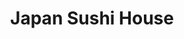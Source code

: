 ---
layout: place
title: "Japan Sushi House"
permalink: /virginia/hampton/japan-sushi-house.html
stateAbbr: VA
stateName: Virginia
cityName: Hampton
seo:
  name: "Japan Sushi House"
  type: Restaurant
  links: https://www.japansushihouseva.com/?utm_source=gmb&utm_medium=website
description: "Japan Sushi House serves delicious sushi in Hampton, Virginia. Try fresh Japanese dishes for a great dining experience. Available for takeout, delivery, lunch, and dinner."
place_id: ChIJ8zOSvfGCuokRWhbBG5YHNm8
photos:
  - name: >-
      places/ChIJ8zOSvfGCuokRWhbBG5YHNm8/photos/AeeoHcJY4t0P2q2b-VSf1dW-0DjRSN-ZHgJa9pEm8k7IX-ZWmwo5765MlogHCVB711ysuO1Vwf5nXA5vEyPAq3lmkzGVVSJMQzxERrGB7CDHWFoAtRwQ-_mfNjjWFoj1lUHfwqQ7t60UHbiN4kfxPTrWaQffVdLWP30ojXBYlI5iC-rr_aMtRskyFek3ZeUgBUgcRC5p7g2pBxIlu5um8_qeyzwMFDDuIEKBNjkg7Im6zOECpWL67PsJNWy24uWy1fGO2Pq0_wFC8fvPVXE7Eo7Xg2-Fic5gqSDrIk53F1IO5txeID3sn8AsYQfeOX_Mn_aybVOlyuEBr6a2SLqkP8v6HB0uGBJ5q908GT7UqtsDLQLXRBYPKcohprA3GgCHXiyXLSFtAKaAtimUXUMq_B2PVYl77LWN0zsIZk8OjTHlarg
    widthPx: 4703
    heightPx: 3527
    authorAttributions:
      - displayName: John Toth
        uri: https://maps.google.com/maps/contrib/114980616996925068720
        photoUri: >-
          https://lh3.googleusercontent.com/a-/ALV-UjV2chmj9g-iATFN_Wu3e-Z6nXWbP5v4ZF5pPGiZojvab6ijk42F=s100-p-k-no-mo
    flagContentUri: >-
      https://www.google.com/local/imagery/report/?cb_client=maps_api_places.places_api&image_key=!1e10!2sCIHM0ogKEICAgICE4tSjPQ&hl=en-US
    googleMapsUri: >-
      https://www.google.com/maps/place//data=!3m4!1e2!3m2!1sCIHM0ogKEICAgICE4tSjPQ!2e10!4m2!3m1!1s0x89ba82f1bd9233f3:0x6f3607961bc1165a
  - name: >-
      places/ChIJ8zOSvfGCuokRWhbBG5YHNm8/photos/AeeoHcKTm4bq-Ojq4eSFaQflGwfSx404NEpl-l56PoYMkHBp9Lg5QyuQJxcVivqQ9s_l2-DNTtmYK2o79KWHxv08V0f2eWArLvwfpdLiYgi3B599WyffTIdP8J95UUEf_RESorbW8OB3TwPpFlkG2VM_ED9e81XemiT53dLiqiJVbo0-e4eEzfmcyHWVOkaMCcw1H76lEOQojArJwSBWhgGtrfOBMGqdH4Mw020h0qraoH2AuaiGMWNA4MmHMWmLoNAxcYfNgypmTYx-zdYOZKH_GOv-b7lo1TDOXnI6Oq7XJJq3Lw77xqx4J07o2-3gUw7G1UgOtzy5kKr26S4X6yWx3axY8gt8VvnWRebkNT5Hy_y2jfw5FoZqfmur3ClqSRUM3Ip0fPJTbP4ZeekXBMvFObCU2cVOC0sBIWRleoMqEadwxVH_
    widthPx: 1170
    heightPx: 576
    authorAttributions:
      - displayName: Jenny Leos
        uri: https://maps.google.com/maps/contrib/108009307713266669949
        photoUri: >-
          https://lh3.googleusercontent.com/a-/ALV-UjWyQzwHYFNlm7cYNW-8VOlg--tTjMWTx8ZFCu3kJ2PkY4LYjoro=s100-p-k-no-mo
    flagContentUri: >-
      https://www.google.com/local/imagery/report/?cb_client=maps_api_places.places_api&image_key=!1e10!2sCIHM0ogKEICAgIDujqakhAE&hl=en-US
    googleMapsUri: >-
      https://www.google.com/maps/place//data=!3m4!1e2!3m2!1sCIHM0ogKEICAgIDujqakhAE!2e10!4m2!3m1!1s0x89ba82f1bd9233f3:0x6f3607961bc1165a
  - name: >-
      places/ChIJ8zOSvfGCuokRWhbBG5YHNm8/photos/AeeoHcL65KLRXHwi-Ynp-PeMN67WCJ2WxKu7xjX6ebwHEwlhHzPCl4OLVlE5Fr69uNYHCJY2oysyooFntjJIVBNvYCSmlcnoWbri_cztQyrz8LWKdN2hh9YtaUUJ4FqlQXwNUYbFWjoTNQYQB-Cy17mW6ChUWSThKPaa8-p3-UlBt7hxzI-Fg3QvcM7oM_kNeMCNJ2Zyiw6kULo6VLdIxEaFEF5cXUsWfR1z0WgWKCRzufr2-UjFiDxh7gyEAfxREhPcUrBmqytPBKoQ0WeFH6GyNBTRO78F8HHP4fR8ihH3VPStQenFnAD1uTOZ7iVV2VEBCTITyMie4OfcINBM0fvPL4OyN5KtRj5ywOnCTuCakHfcrf0y89lk8QdoOKHPWFntBpNv2_A6-f3tjOOfcvlvj3tkjVWCi4CyEraubykox24CcA
    widthPx: 1794
    heightPx: 1223
    authorAttributions:
      - displayName: Mary Tibbs
        uri: https://maps.google.com/maps/contrib/108427454419709032482
        photoUri: >-
          https://lh3.googleusercontent.com/a-/ALV-UjWTcCtN0VbOSoKToZxabuGN9WO7IaZg6FKDVCVq4KdeN6tgvO2d2g=s100-p-k-no-mo
    flagContentUri: >-
      https://www.google.com/local/imagery/report/?cb_client=maps_api_places.places_api&image_key=!1e10!2sCIHM0ogKEICAgICO_M6XQQ&hl=en-US
    googleMapsUri: >-
      https://www.google.com/maps/place//data=!3m4!1e2!3m2!1sCIHM0ogKEICAgICO_M6XQQ!2e10!4m2!3m1!1s0x89ba82f1bd9233f3:0x6f3607961bc1165a
  - name: >-
      places/ChIJ8zOSvfGCuokRWhbBG5YHNm8/photos/AeeoHcJlMDGQWk9RLlC7KOq5aaczlcp5Ob7U07QjfBZcXUHYNlTyyrrCFXb5w0LGbOgNOpycwNtlGTIPEewqUs3_fGCERcV-h7A9HhY6hn2viO2n995wk1H8-MDC-LgTdlQegt1FWIOklpRd3vRQKuSpK1D-LKMlp-vxwgVQovf4utWiqqdcjFgnnuldyLeRDeLPwxtplaQFV76vgSC7RDQQO7YysXk0hRkJX-5-tYlVeHpYyHGixU9uVrwaInTjWNdmBeeDzKe3XEjUTt56zjJ8hW7zGrDZaKcBW60MkotIqfddtcoYD3SbZc5QeP2njsr1poG0VIUUV__vBNKGJN-j4bFvMXIe7vz7z2ejE0AJf3dB9kyEBpbVUhZ14estN7H6Fw8emlyHnUUGnLkD4OiCF31--6Qi_LHBBu11ZJKI8Mw
    widthPx: 3024
    heightPx: 4032
    authorAttributions:
      - displayName: Jay
        uri: https://maps.google.com/maps/contrib/112385763728657404406
        photoUri: >-
          https://lh3.googleusercontent.com/a-/ALV-UjUgPUqbpKpT-92akJ4ZCEpCTJVWBdsH6X0etEhUPhC0PCcmLzMb=s100-p-k-no-mo
    flagContentUri: >-
      https://www.google.com/local/imagery/report/?cb_client=maps_api_places.places_api&image_key=!1e10!2sCIHM0ogKEICAgIDjm6KACg&hl=en-US
    googleMapsUri: >-
      https://www.google.com/maps/place//data=!3m4!1e2!3m2!1sCIHM0ogKEICAgIDjm6KACg!2e10!4m2!3m1!1s0x89ba82f1bd9233f3:0x6f3607961bc1165a
  - name: >-
      places/ChIJ8zOSvfGCuokRWhbBG5YHNm8/photos/AeeoHcI74KDnZrCioWohDCotRIn3a1rRfeD1spI6Z7N2Qqe-C9ZGObOHjM6nD3zbdI9j5CrjwMZD7SEizY1PJYhywHjVxddiHqyD_zDhdXTmHOjZCU0OhU4MRIzWWM3kAW8qKQ__cb-qwvigNRDnepLdO8Je4mYuPhKPOiW8xng1i5hn0YXVmR31dKwe3EIWB_xcQ6tzj5Ts0v1WGh0rLffz91jmMqs8dmznucCCYKQ2a_elyrA135NC0nQtHcBF-c3KiF8-SGhO1cVPdmsbFTQ5QTx-hqZoBql6TVr0QFfIEy8P8avNWm3XqKShSXhXGoj69BciGYHwTj0g-R7h2tk7WxPol0fCoZogt6i9yd9AdJf3b28TFXk5DHbdfpx5Q4rnG_2hYvE5MHyDZA51Vjx5Y2KKwnF9IZW3Pox8nP3l6qKtJ_cjsfkPsSsgsc7q3TSm
    widthPx: 4080
    heightPx: 2296
    authorAttributions:
      - displayName: Christopher
        uri: https://maps.google.com/maps/contrib/111002453855522179584
        photoUri: >-
          https://lh3.googleusercontent.com/a/ACg8ocJjSa96qilFWXpV9Qt5kwU7qQX8K59ZGkZ6UVQ0nwEzAiJeEw=s100-p-k-no-mo
    flagContentUri: >-
      https://www.google.com/local/imagery/report/?cb_client=maps_api_places.places_api&image_key=!1e10!2sCIABIhAA3ireqT2awWef2GYABcE9&hl=en-US
    googleMapsUri: >-
      https://www.google.com/maps/place//data=!3m4!1e2!3m2!1sCIABIhAA3ireqT2awWef2GYABcE9!2e10!4m2!3m1!1s0x89ba82f1bd9233f3:0x6f3607961bc1165a
  - name: >-
      places/ChIJ8zOSvfGCuokRWhbBG5YHNm8/photos/AeeoHcJ2lYLB2whATBXRvVrRQV9yLkeO1PCVKpxWWwNfRwbLnIttWmuyOEBnLh5viKx0ENTFnvrx-ZcxRkcwDO_U2dnzbqhnxihJQpY7rXKMDqfzRQN2FjeIbGnwBiDxiahtH1AJoTPdVx6_LkuO2WECD9A7yx_P1rYdm9n4DG7xwtR42pO43nCU9e-TpSBeF2-SALUz47BPGTSdXXkbtSkUh3IeFAI_k6_MPEIf7BmwOgzb16QAJYRGw_58yeYNrnnleJ67wbsg1w3Doe4J4upEeEp9eoeRGdTfXNpv3897wYjf5JL8GQhnvl8NVW_nRpaw2J-yEnMsAKc49Jm9sWd9HKDj5vDO545LT9xxk8qrkvQ7DxTgqa8CoxZ9LUSo3yT3h2zbqALzWYgxN1GLns7ix8XIXc_9cq_FzWvcLaktdXfwuA
    widthPx: 1080
    heightPx: 1920
    authorAttributions:
      - displayName: Randy Cash
        uri: https://maps.google.com/maps/contrib/109636879246562329857
        photoUri: >-
          https://lh3.googleusercontent.com/a-/ALV-UjUWefjDwKmKLsAwiK1L6e_Qn2yc8n-XDA2y4I0D3_GDx3AzJaDw=s100-p-k-no-mo
    flagContentUri: >-
      https://www.google.com/local/imagery/report/?cb_client=maps_api_places.places_api&image_key=!1e10!2sCIHM0ogKEICAgIDEn6qyKA&hl=en-US
    googleMapsUri: >-
      https://www.google.com/maps/place//data=!3m4!1e2!3m2!1sCIHM0ogKEICAgIDEn6qyKA!2e10!4m2!3m1!1s0x89ba82f1bd9233f3:0x6f3607961bc1165a
  - name: >-
      places/ChIJ8zOSvfGCuokRWhbBG5YHNm8/photos/AeeoHcI5kJIwtmpVQBQLa_2uPI4x-OIbiolokwL01dKyOpiEv1EcHDYbcXd6gSCHkVcqW_GsEcxnlmlwXQD81wyTDL7nImMLF_ky5Hz0oFL0EOGW2aDz9qJKINv76djFFa5fsUaaHI2Purxpx-PqZNPUPmRxj5Pl7Jz5VECOpkAtsdptshS7z2GP0I91OLWsXw7KsURT21zAwE9UMTCxd3I3us0s1rsf7bvelmz6LPCjNNFJJ7xXcwyBEkSkeVt9_qcN13CxLaQ9JWAvU_QvtfAVq7fnfgV27kdJk7IA9venn7z0wQyJi_PBU6fiB1l9f57Ja0xHitSooEEh1fMnT4HY_u2iC0dkFkQZvqD5Hvg0Rc8h2eM3RUUnOb73JK_sHgfWL4SuGVhSJmv8QIWfFuXW4_ns5e15iux4s1B2G3dVaxU
    widthPx: 1080
    heightPx: 1920
    authorAttributions:
      - displayName: Randy Cash
        uri: https://maps.google.com/maps/contrib/109636879246562329857
        photoUri: >-
          https://lh3.googleusercontent.com/a-/ALV-UjUWefjDwKmKLsAwiK1L6e_Qn2yc8n-XDA2y4I0D3_GDx3AzJaDw=s100-p-k-no-mo
    flagContentUri: >-
      https://www.google.com/local/imagery/report/?cb_client=maps_api_places.places_api&image_key=!1e10!2sCIHM0ogKEICAgIDEn6qyGA&hl=en-US
    googleMapsUri: >-
      https://www.google.com/maps/place//data=!3m4!1e2!3m2!1sCIHM0ogKEICAgIDEn6qyGA!2e10!4m2!3m1!1s0x89ba82f1bd9233f3:0x6f3607961bc1165a
  - name: >-
      places/ChIJ8zOSvfGCuokRWhbBG5YHNm8/photos/AeeoHcLaC_wqotlpw2AU3VMtVeanFh4tdia1JfVT93VsztG1BbF5XCI310Lwk1fRhkxNzqAlO3so3vv3R_CJl-1OBQqYvHB3A8im6uR_kLtOLxkJ-UA5nrf4KxNF2KU89Kgda4nRlHhsL5-7lc5coJDkk5JuCiFaDo6t42zgfp1NWUPm5CINFvf5OHHYbPJNXi0jkcRX-gwPirn3Y4ds_C7EPcr8e73kVFN80v-5WUpvUkJRcyjho1-2mMZDGT5p7iPBX0GnQNeGDty3CVWUqiD5B4VDeSCLhvjIJ6swFmqDWWUwc0r_O_7P-QwBlC07jsSiXAv15wJJT0vvqvvNk4_L20eti3KJsOe4vY_0_FhWkZsKsW1NV20rYDchAXdjlXSVkKXeXUNQkAvL2zGbtGNdKZL6NUEM10aLEqJIc_YZUx2DhcTjBmrQj-AIbKJiICqf
    widthPx: 4080
    heightPx: 2296
    authorAttributions:
      - displayName: Christopher
        uri: https://maps.google.com/maps/contrib/111002453855522179584
        photoUri: >-
          https://lh3.googleusercontent.com/a/ACg8ocJjSa96qilFWXpV9Qt5kwU7qQX8K59ZGkZ6UVQ0nwEzAiJeEw=s100-p-k-no-mo
    flagContentUri: >-
      https://www.google.com/local/imagery/report/?cb_client=maps_api_places.places_api&image_key=!1e10!2sCIABIhAA3ireqT2awWef2QYABmm2&hl=en-US
    googleMapsUri: >-
      https://www.google.com/maps/place//data=!3m4!1e2!3m2!1sCIABIhAA3ireqT2awWef2QYABmm2!2e10!4m2!3m1!1s0x89ba82f1bd9233f3:0x6f3607961bc1165a
  - name: >-
      places/ChIJ8zOSvfGCuokRWhbBG5YHNm8/photos/AeeoHcK1Yn4v1AutjCTFQRZTU-HKaULHnQnJ-wwGaYuDcycQd6Asg9WPMeiIEV5mCnx9JVpHzLlMiLULBJMrBCTadXZQIDc-4jLkWgj4OnfMyZFSz2m33YWp-mO_vRx0mV5bh5EQRJSa9a_U6QypAEPq_GooMQtUDZPrI_MFFeAeaYazAu8YW5QbngamSc9O1xZjUE9qlyrYVgO3RqGXAQMbWO5MFyzcvJNySfn17DVHGOA92TabW4pSACOwi3xHXj9FvKusEjGw1CFhr4hND9ts1BLbHKbLF5LLJSvE4-ZBaD4o10GL8IoZGvyz7sCXs9kJ5sKGRmQdcUDTcI8zVuX8RBRoSCyiEdNbw0wVYBHRvfiEXyQ0kIgbBX7tlWpLPERvZqSwbsmn8_ciZxA0W7BOSldlF1gRKIz5BDpspzNTaQI
    widthPx: 1000
    heightPx: 1000
    authorAttributions:
      - displayName: jiang gina
        uri: https://maps.google.com/maps/contrib/115240382449093819954
        photoUri: >-
          https://lh3.googleusercontent.com/a/ACg8ocLMwmdL4N-wJQaUW_nuHmvXmS-Q8TA6ljCKWwIn24bkr-qtCA=s100-p-k-no-mo
    flagContentUri: >-
      https://www.google.com/local/imagery/report/?cb_client=maps_api_places.places_api&image_key=!1e10!2sCIHM0ogKEICAgID4z_u6GA&hl=en-US
    googleMapsUri: >-
      https://www.google.com/maps/place//data=!3m4!1e2!3m2!1sCIHM0ogKEICAgID4z_u6GA!2e10!4m2!3m1!1s0x89ba82f1bd9233f3:0x6f3607961bc1165a
  - name: >-
      places/ChIJ8zOSvfGCuokRWhbBG5YHNm8/photos/AeeoHcL-N1fLIki-WYKbGoib59hSuxa8wVmpQ_8bYiOf9f_LVLMbPuqgaCw0b2lhIMOgR5nKU9f5VRr5u_yQ2JIISEJtyzLVrQEAda-9l00HJBsE_zEQp6I0sLo8lXPVO_QrLI_x6qAtyp-K4SYCecgTki4WgvOM-sZ9A7jkpcgiaCtL8Q5DiF4kHpjtf7WcRWxOsyD79BaF7vWW1yNx1Za8sbMXHvd2JqpHz5HDEUnUuHBCR2SXNV-sbrcfggmmAOg3z4bhuunehAO4iK4kBZJZ9sQ39KKnzMIHSye50kkiLF-BHVGA_TdYWhmLNhPQ0uru5J-s08pwtBTYz4hRk--pbzOeV0oD4TIEj5lmezf1-vEDPeJnm9CvUaqdWKAjE0-TJH2Wol403jj5Fb6NqdyAMePbF6h60iWgHO-QbGFCing10PxUgpQKFTcQYdDvTA
    widthPx: 4080
    heightPx: 2296
    authorAttributions:
      - displayName: Christopher
        uri: https://maps.google.com/maps/contrib/111002453855522179584
        photoUri: >-
          https://lh3.googleusercontent.com/a/ACg8ocJjSa96qilFWXpV9Qt5kwU7qQX8K59ZGkZ6UVQ0nwEzAiJeEw=s100-p-k-no-mo
    flagContentUri: >-
      https://www.google.com/local/imagery/report/?cb_client=maps_api_places.places_api&image_key=!1e10!2sCIABIhADydmY9iNXCWef2VYAC_M6&hl=en-US
    googleMapsUri: >-
      https://www.google.com/maps/place//data=!3m4!1e2!3m2!1sCIABIhADydmY9iNXCWef2VYAC_M6!2e10!4m2!3m1!1s0x89ba82f1bd9233f3:0x6f3607961bc1165a
address: 1162 Big Bethel Rd, Hampton, VA 23666, USA
street: 1162 Big Bethel Rd
city: Hampton
state: VA
zip: '23666'
country: USA
neighborhood: null
latitude: '37.058245'
longitude: '-76.425371'
accessibility_options:
  wheelchairAccessibleParking: true
  wheelchairAccessibleEntrance: true
  wheelchairAccessibleRestroom: true
  wheelchairAccessibleSeating: true
business_status: OPERATIONAL
name: Japan Sushi House
google_maps_links:
  directionsUri: >-
    https://www.google.com/maps/dir//''/data=!4m7!4m6!1m1!4e2!1m2!1m1!1s0x89ba82f1bd9233f3:0x6f3607961bc1165a!3e0
  placeUri: https://maps.google.com/?cid=8013600928244504154
  writeAReviewUri: >-
    https://www.google.com/maps/place//data=!4m3!3m2!1s0x89ba82f1bd9233f3:0x6f3607961bc1165a!12e1
  reviewsUri: >-
    https://www.google.com/maps/place//data=!4m4!3m3!1s0x89ba82f1bd9233f3:0x6f3607961bc1165a!9m1!1b1
  photosUri: >-
    https://www.google.com/maps/place//data=!4m3!3m2!1s0x89ba82f1bd9233f3:0x6f3607961bc1165a!10e5
primary_type: Japanese Restaurant
opening_hours:
  regular: null
  current: null
secondary_opening_hours:
  regular:
    weekdayDescriptions: null
    type: null
  current:
    weekdayDescriptions: null
    type: null
phone: (757) 838-0666
price_level: PRICE_LEVEL_MODERATE
price_range: $10 &ndash; $20
rating: '4.1'
rating_count: 136
website: https://www.japansushihouseva.com/?utm_source=gmb&utm_medium=website
reviews:
  - name: >-
      places/ChIJ8zOSvfGCuokRWhbBG5YHNm8/reviews/ChZDSUhNMG9nS0VJQ0FnSUNPX002WFBnEAE
    relativePublishTimeDescription: 2 years ago
    rating: 1
    text:
      text: >-
        The sushi was lacking taste! We wanted so badly to find a regular spot.
        Everything tasted very blah, even the wasabi. I never ruin my sushi with
        soy sauce overload, but today was different. The spicy tuna had hardly
        any spice and looked very dry, almost looked like the tuna you can by in
        the snack packs- kind if tasted like it too. No hospitality...tbh I
        wasn't even sure if they appreciated my business. PLEASE HELP! I'm
        searching for an awesome Sushi restaurant and haven't found one in the
        Peninsula area since Soya closed at Coliseum Central.
      languageCode: en
    originalText:
      text: >-
        The sushi was lacking taste! We wanted so badly to find a regular spot.
        Everything tasted very blah, even the wasabi. I never ruin my sushi with
        soy sauce overload, but today was different. The spicy tuna had hardly
        any spice and looked very dry, almost looked like the tuna you can by in
        the snack packs- kind if tasted like it too. No hospitality...tbh I
        wasn't even sure if they appreciated my business. PLEASE HELP! I'm
        searching for an awesome Sushi restaurant and haven't found one in the
        Peninsula area since Soya closed at Coliseum Central.
      languageCode: en
    authorAttribution:
      displayName: Mary Tibbs
      uri: https://www.google.com/maps/contrib/108427454419709032482/reviews
      photoUri: >-
        https://lh3.googleusercontent.com/a-/ALV-UjWTcCtN0VbOSoKToZxabuGN9WO7IaZg6FKDVCVq4KdeN6tgvO2d2g=s128-c0x00000000-cc-rp-mo-ba6
    publishTime: '2022-06-04T20:27:05.400045Z'
    flagContentUri: >-
      https://www.google.com/local/review/rap/report?postId=ChZDSUhNMG9nS0VJQ0FnSUNPX002WFBnEAE&d=17924085&t=1
    googleMapsUri: >-
      https://www.google.com/maps/reviews/data=!4m6!14m5!1m4!2m3!1sChZDSUhNMG9nS0VJQ0FnSUNPX002WFBnEAE!2m1!1s0x89ba82f1bd9233f3:0x6f3607961bc1165a
  - name: >-
      places/ChIJ8zOSvfGCuokRWhbBG5YHNm8/reviews/ChZDSUhNMG9nS0VJQ0FnSURKMGFtclVREAE
    relativePublishTimeDescription: a year ago
    rating: 5
    text:
      text: >-
        Ordered on Postmates, and have never eaten here before.


        Ordered some food from here, and I am very surprised. I've never had a
        place have food that tastes good when sushi is involved. And I love how
        they logically pack it. Would definitely eat here either Ordered or in
        person again 🙂
      languageCode: en
    originalText:
      text: >-
        Ordered on Postmates, and have never eaten here before.


        Ordered some food from here, and I am very surprised. I've never had a
        place have food that tastes good when sushi is involved. And I love how
        they logically pack it. Would definitely eat here either Ordered or in
        person again 🙂
      languageCode: en
    authorAttribution:
      displayName: Jarod Smith
      uri: https://www.google.com/maps/contrib/108217891889180149972/reviews
      photoUri: >-
        https://lh3.googleusercontent.com/a-/ALV-UjVUI8jMOOgVf_9__VxlCGOk1PhnYblIbt39OPmOuM8A7OX1bJ_Kxw=s128-c0x00000000-cc-rp-mo-ba3
    publishTime: '2023-07-18T21:42:44.048581Z'
    flagContentUri: >-
      https://www.google.com/local/review/rap/report?postId=ChZDSUhNMG9nS0VJQ0FnSURKMGFtclVREAE&d=17924085&t=1
    googleMapsUri: >-
      https://www.google.com/maps/reviews/data=!4m6!14m5!1m4!2m3!1sChZDSUhNMG9nS0VJQ0FnSURKMGFtclVREAE!2m1!1s0x89ba82f1bd9233f3:0x6f3607961bc1165a
  - name: >-
      places/ChIJ8zOSvfGCuokRWhbBG5YHNm8/reviews/ChdDSUhNMG9nS0VJQ0FnSUR1anNhSmxBRRAB
    relativePublishTimeDescription: 2 years ago
    rating: 1
    text:
      text: >-
        I order Chicken udon, if you look it up online it’s nothing like what I
        received. It has do soup, and it has vegetables in it as well. Did not
        smell or taste like udon is supposed to. Had to take the veggies to the
        side. Very disappointed.
      languageCode: en
    originalText:
      text: >-
        I order Chicken udon, if you look it up online it’s nothing like what I
        received. It has do soup, and it has vegetables in it as well. Did not
        smell or taste like udon is supposed to. Had to take the veggies to the
        side. Very disappointed.
      languageCode: en
    authorAttribution:
      displayName: Jenny Leos
      uri: https://www.google.com/maps/contrib/108009307713266669949/reviews
      photoUri: >-
        https://lh3.googleusercontent.com/a-/ALV-UjWyQzwHYFNlm7cYNW-8VOlg--tTjMWTx8ZFCu3kJ2PkY4LYjoro=s128-c0x00000000-cc-rp-mo
    publishTime: '2022-08-20T19:11:50.628836Z'
    flagContentUri: >-
      https://www.google.com/local/review/rap/report?postId=ChdDSUhNMG9nS0VJQ0FnSUR1anNhSmxBRRAB&d=17924085&t=1
    googleMapsUri: >-
      https://www.google.com/maps/reviews/data=!4m6!14m5!1m4!2m3!1sChdDSUhNMG9nS0VJQ0FnSUR1anNhSmxBRRAB!2m1!1s0x89ba82f1bd9233f3:0x6f3607961bc1165a
  - name: >-
      places/ChIJ8zOSvfGCuokRWhbBG5YHNm8/reviews/ChZDSUhNMG9nS0VJQ0FnSUMyck5XZEVREAE
    relativePublishTimeDescription: 3 years ago
    rating: 5
    text:
      text: >-
        Great sushi at a great price. My preferred sushi bar in the
        Hampton/Newport News area. They have great deals for lunch and the fish
        is always fresh and tasty. I've tried about 6 or 7 different rolls and
        it's pretty hard to pick wrong. The Summer Roll and the miso soup are
        especially delicious!!
      languageCode: en
    originalText:
      text: >-
        Great sushi at a great price. My preferred sushi bar in the
        Hampton/Newport News area. They have great deals for lunch and the fish
        is always fresh and tasty. I've tried about 6 or 7 different rolls and
        it's pretty hard to pick wrong. The Summer Roll and the miso soup are
        especially delicious!!
      languageCode: en
    authorAttribution:
      displayName: Joey Daniel
      uri: https://www.google.com/maps/contrib/118398922513919707016/reviews
      photoUri: >-
        https://lh3.googleusercontent.com/a/ACg8ocKmq3nc1GKTYQPxj3rbg-05zpleeSZOnMJSGhE8j9yb1VPXRA=s128-c0x00000000-cc-rp-mo
    publishTime: '2022-04-14T18:14:43.496642Z'
    flagContentUri: >-
      https://www.google.com/local/review/rap/report?postId=ChZDSUhNMG9nS0VJQ0FnSUMyck5XZEVREAE&d=17924085&t=1
    googleMapsUri: >-
      https://www.google.com/maps/reviews/data=!4m6!14m5!1m4!2m3!1sChZDSUhNMG9nS0VJQ0FnSUMyck5XZEVREAE!2m1!1s0x89ba82f1bd9233f3:0x6f3607961bc1165a
  - name: >-
      places/ChIJ8zOSvfGCuokRWhbBG5YHNm8/reviews/ChZDSUhNMG9nS0VJQ0FnSURIb3NHWE1REAE
    relativePublishTimeDescription: 7 months ago
    rating: 1
    text:
      text: >-
        I placed an order online and was given a hassle about adding onions to
        my order. The lady stated that she could add onions to one fried rice
        but not the other. On top of that, it was an additional 2 dollars to add
        onions after already placing a 50 dollar order. A man then got on the
        phone and was rude. The customer service was lacking. I honestly use to
        like there food, but I will never return to spend my hard earned money
        in an establishment where I'm not welcome and accommodations are not
        made.
      languageCode: en
    originalText:
      text: >-
        I placed an order online and was given a hassle about adding onions to
        my order. The lady stated that she could add onions to one fried rice
        but not the other. On top of that, it was an additional 2 dollars to add
        onions after already placing a 50 dollar order. A man then got on the
        phone and was rude. The customer service was lacking. I honestly use to
        like there food, but I will never return to spend my hard earned money
        in an establishment where I'm not welcome and accommodations are not
        made.
      languageCode: en
    authorAttribution:
      displayName: Cloteal Lofland
      uri: https://www.google.com/maps/contrib/116864860700064707502/reviews
      photoUri: >-
        https://lh3.googleusercontent.com/a/ACg8ocIUqB76N_p14bbjOmzZhI1f6XytuQPEG1zT6DsTD3j5C7vxhA=s128-c0x00000000-cc-rp-mo-ba2
    publishTime: '2024-09-14T01:41:50.628309Z'
    flagContentUri: >-
      https://www.google.com/local/review/rap/report?postId=ChZDSUhNMG9nS0VJQ0FnSURIb3NHWE1REAE&d=17924085&t=1
    googleMapsUri: >-
      https://www.google.com/maps/reviews/data=!4m6!14m5!1m4!2m3!1sChZDSUhNMG9nS0VJQ0FnSURIb3NHWE1REAE!2m1!1s0x89ba82f1bd9233f3:0x6f3607961bc1165a
parking_options:
  freeParkingLot: true
  freeStreetParking: true
  valetParking: false
payment_options:
  acceptsCreditCards: true
  acceptsDebitCards: true
  acceptsCashOnly: false
  acceptsNfc: true
allow_dogs: null
curbside_pickup: null
delivery: true
dine_in: true
good_for_children: true
good_for_groups: null
good_for_sports: false
live_music: false
menu_for_children: false
outdoor_seating: false
reservable: true
restroom: true
serves_beer: false
serves_breakfast: false
serves_brunch: false
serves_cocktails: false
serves_coffee: false
serves_dinner: true
serves_dessert: true
serves_lunch: true
serves_vegetarian_food: true
serves_wine: false
takeout: true
summary: null

---